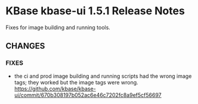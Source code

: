 # KBase kbase-ui 1.5.1 Release Notes

Fixes for image building and running tools.

## CHANGES

### FIXES

- the ci and prod image building and running scripts had the wrong image tags; they worked but the image tags were wrong. 
  https://github.com/kbase/kbase-ui/commit/670b308197b052ac6e46c7202fc8a9ef5cf56697